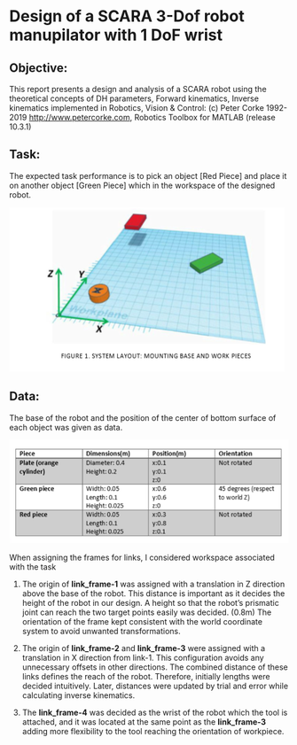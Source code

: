 # Design of a SCARA 3-Dof robot manupilator with 1 DoF wrist

## Objective:  
This report presents a design and analysis of a SCARA robot using the theoretical concepts of DH parameters, Forward kinematics, Inverse kinematics implemented in Robotics, Vision & Control: (c) Peter Corke 1992-2019 http://www.petercorke.com, Robotics Toolbox for MATLAB (release 10.3.1) 
 
## Task:  
The expected task performance is to pick an object [Red Piece] and place it on another object [Green Piece] which in the workspace of the designed robot.  

![](Description.PNG)
 
## Data: 
The base of the robot and the position of the center of bottom surface of each object was given as data. 

![](Data.PNG)

When assigning the frames for links, I considered workspace associated with the task  

1. The origin of **link_frame-1** was assigned with a translation in Z direction above the base of the robot. This distance is        important as it decides the height of the robot in our design. A height so that the robot’s prismatic joint can reach the two target points easily was decided. (0.8m) The orientation of the frame kept consistent with the world coordinate system to avoid unwanted transformations. 
 
2. The origin of **link_frame-2** and **link_frame-3** were assigned with a translation in X direction from link-1.  This configuration avoids any unnecessary offsets in other directions.  The combined distance of these links defines the reach of the robot. Therefore, initially lengths were decided intuitively. Later, distances were updated by trial and error while calculating inverse kinematics. 
 
3. The **link_frame-4** was decided as the wrist of the robot which the tool is attached, and it was located at the same point as the **link_frame-3** adding more flexibility to the tool reaching the orientation of workpiece. 
 
